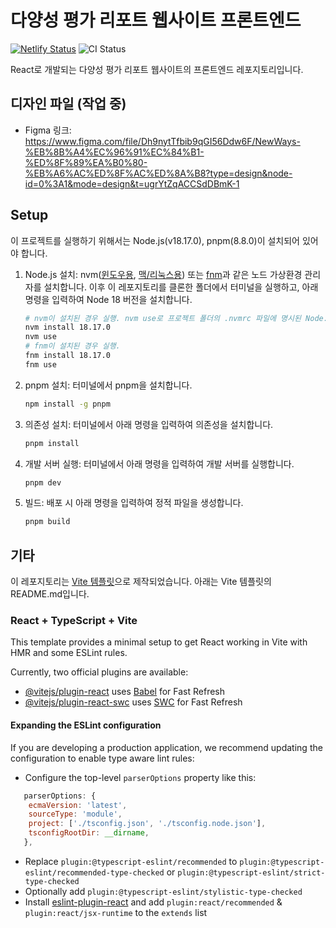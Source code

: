 # 다양성 평가 리포트 웹사이트 프론트엔드

[![Netlify Status](https://api.netlify.com/api/v1/badges/af408c4b-acff-491f-93a8-b49a7b4dd33b/deploy-status)](https://app.netlify.com/sites/newways-tech4impact-diversity/deploys)
![CI Status](https://github.com/NewWays-TechForImpactKAIST/frontend/actions/workflows/ci.yml/badge.svg)

React로 개발되는 다양성 평가 리포트 웹사이트의 프론트엔드 레포지토리입니다.

## 디자인 파일 (작업 중)

- Figma 링크: https://www.figma.com/file/Dh9nytTfbib9qGI56Ddw6F/NewWays-%EB%8B%A4%EC%96%91%EC%84%B1-%ED%8F%89%EA%B0%80-%EB%A6%AC%ED%8F%AC%ED%8A%B8?type=design&node-id=0%3A1&mode=design&t=ugrYtZqACCSdDBmK-1

## Setup

이 프로젝트를 실행하기 위해서는 Node.js(v18.17.0), pnpm(8.8.0)이 설치되어 있어야 합니다.

1.  Node.js 설치: nvm([윈도우용](https://github.com/coreybutler/nvm-windows), [맥/리눅스용](https://github.com/nvm-sh/nvm)) 또는 [fnm](https://github.com/Schniz/fnm)과 같은 노드 가상환경 관리자를 설치합니다. 이후 이 레포지토리를 클론한 폴더에서 터미널을 실행하고, 아래 명령을 입력하여 Node 18 버전을 설치합니다.
    ```bash
    # nvm이 설치된 경우 실행. nvm use로 프로젝트 폴더의 .nvmrc 파일에 명시된 Node.js 버전을 사용합니다.
    nvm install 18.17.0
    nvm use
    # fnm이 설치된 경우 실행.
    fnm install 18.17.0
    fnm use
    ```
2.  pnpm 설치: 터미널에서 pnpm을 설치합니다.
    ```bash
    npm install -g pnpm
    ```
3.  의존성 설치: 터미널에서 아래 명령을 입력하여 의존성을 설치합니다.
    ```bash
    pnpm install
    ```
4.  개발 서버 실행: 터미널에서 아래 명령을 입력하여 개발 서버를 실행합니다.
    ```bash
    pnpm dev
    ```
5.  빌드: 배포 시 아래 명령을 입력하여 정적 파일을 생성합니다.
    ```bash
    pnpm build
    ```

## 기타

이 레포지토리는 [Vite 템플릿](https://ko.vitejs.dev/guide/#scaffolding-your-first-vite-project)으로 제작되었습니다. 아래는 Vite 템플릿의 README.md입니다.

### React + TypeScript + Vite

This template provides a minimal setup to get React working in Vite with HMR and some ESLint rules.

Currently, two official plugins are available:

- [@vitejs/plugin-react](https://github.com/vitejs/vite-plugin-react/blob/main/packages/plugin-react/README.md) uses [Babel](https://babeljs.io/) for Fast Refresh
- [@vitejs/plugin-react-swc](https://github.com/vitejs/vite-plugin-react-swc) uses [SWC](https://swc.rs/) for Fast Refresh

#### Expanding the ESLint configuration

If you are developing a production application, we recommend updating the configuration to enable type aware lint rules:

- Configure the top-level `parserOptions` property like this:

```js
   parserOptions: {
    ecmaVersion: 'latest',
    sourceType: 'module',
    project: ['./tsconfig.json', './tsconfig.node.json'],
    tsconfigRootDir: __dirname,
   },
```

- Replace `plugin:@typescript-eslint/recommended` to `plugin:@typescript-eslint/recommended-type-checked` or `plugin:@typescript-eslint/strict-type-checked`
- Optionally add `plugin:@typescript-eslint/stylistic-type-checked`
- Install [eslint-plugin-react](https://github.com/jsx-eslint/eslint-plugin-react) and add `plugin:react/recommended` & `plugin:react/jsx-runtime` to the `extends` list
